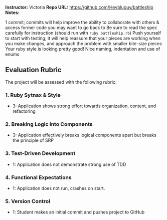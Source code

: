 **Instructor:** Victoria
**Repo URL:** https://github.com/Heybluguy/battleship
**Notes:** 

1 commit; commits will help improve the ability to collaborate with others & access former code you may want to go back to
Be sure to read the spec carefully for instruction (should run with `ruby battleship.rb`)
Push yourself to start with testing; it will help reassure that your pieces are working when you make changes, and approach the problem with smaller bite-size pieces
Your ruby style is looking pretty good! Nice naming, indentation and use of enums


## Evaluation Rubric

The project will be assessed with the following rubric:

### 1. Ruby Sytnax & Style

* 3:  Application shows strong effort towards organization, content, and refactoring

### 2. Breaking Logic into Components

* 3: Application effectively breaks logical components apart but breaks the principle of SRP

### 3. Test-Driven Development

* 1: Application does not demonstrate strong use of TDD

### 4. Functional Expectations

* 1: Application does not run, crashes on start.

### 5. Version Control  
  
* 1: Student makes an initial commit and pushes project to GitHub  